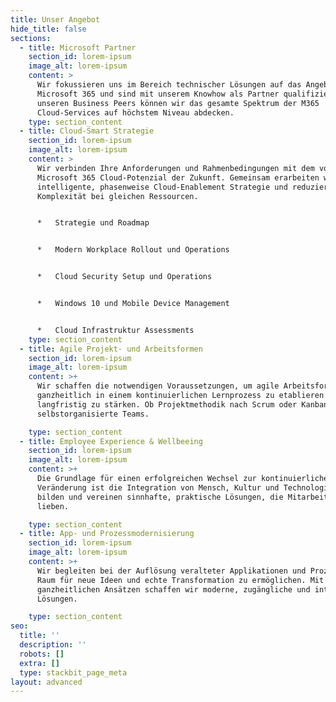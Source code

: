 ```yaml
---
title: Unser Angebot
hide_title: false
sections:
  - title: Microsoft Partner
    section_id: lorem-ipsum
    image_alt: lorem-ipsum
    content: >
      Wir fokussieren uns im Bereich technischer Lösungen auf das Angebot von
      Microsoft 365 und sind mit unserem Knowhow als Partner qualifiziert. Mit
      unseren Business Peers können wir das gesamte Spektrum der M365
      Cloud-Services auf höchstem Niveau abdecken.
    type: section_content
  - title: Cloud-Smart Strategie
    section_id: lorem-ipsum
    image_alt: lorem-ipsum
    content: >
      Wir verbinden Ihre Anforderungen und Rahmenbedingungen mit dem vollen
      Microsoft 365 Cloud-Potenzial der Zukunft. Gemeinsam erarbeiten wir eine
      intelligente, phasenweise Cloud-Enablement Strategie und reduzieren damit
      Komplexität bei gleichen Ressourcen.


      *   Strategie und Roadmap


      *   Modern Workplace Rollout und Operations


      *   Cloud Security Setup und Operations


      *   Windows 10 und Mobile Device Management


      *   Cloud Infrastruktur Assessments
    type: section_content
  - title: Agile Projekt- und Arbeitsformen
    section_id: lorem-ipsum
    image_alt: lorem-ipsum
    content: >+
      Wir schaffen die notwendigen Voraussetzungen, um agile Arbeitsformen
      ganzheitlich in einem kontinuierlichen Lernprozess zu etablieren und
      langfristig zu stärken. Ob Projektmethodik nach Scrum oder Kanban, oder
      selbstorganisierte Teams.

    type: section_content
  - title: Employee Experience & Wellbeeing
    section_id: lorem-ipsum
    image_alt: lorem-ipsum
    content: >+
      Die Grundlage für einen erfolgreichen Wechsel zur kontinuierlichen
      Veränderung ist die Integration von Mensch, Kultur und Technologie. Wir
      bilden und vereinen sinnhafte, praktische Lösungen, die Mitarbeitende
      lieben.

    type: section_content
  - title: App- und Prozessmodernisierung
    section_id: lorem-ipsum
    image_alt: lorem-ipsum
    content: >+
      Wir begleiten bei der Auflösung veralteter Applikationen und Prozesse, um
      Raum für neue Ideen und echte Transformation zu ermöglichen. Mit
      ganzheitlichen Ansätzen schaffen wir moderne, zugängliche und integrale
      Lösungen.

    type: section_content
seo:
  title: ''
  description: ''
  robots: []
  extra: []
  type: stackbit_page_meta
layout: advanced
---
```

